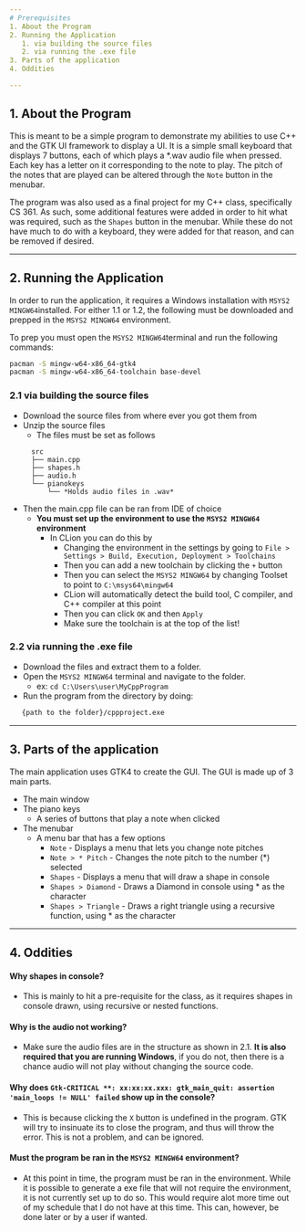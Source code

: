 ```yaml
---
# Prerequisites
1. About the Program
2. Running the Application
   1. via building the source files
   2. via running the .exe file
3. Parts of the application
4. Oddities

---
```

## 1. About the Program

This is meant to be a simple program to demonstrate my abilities to use
C++ and the GTK UI framework to display a UI. It is a simple small keyboard that displays 7 buttons,
each of which plays a *.wav audio file when pressed. Each key has a letter on it corresponding to the note to play.
The pitch of the notes that are played can be altered through the ```Note``` button in the menubar.

The program was also used as a final project for my C++ class, specifically CS 361. 
As such, some additional features were added in order to hit what was required, such as the ```Shapes``` button in the menubar.
While these do not have much to do with a keyboard, they were added for that reason, and can be removed if desired.

---
## 2. Running the Application

In order to run the application, it requires a Windows installation with
```MSYS2 MINGW64```installed. For either 1.1 or 1.2, the following
must be downloaded and prepped in the ```MSYS2 MINGW64``` environment.

To prep you must open the ```MSYS2 MINGW64```terminal and run the following commands:

```bash
pacman -S mingw-w64-x86_64-gtk4
pacman -S mingw-w64-x86_64-toolchain base-devel
``````
### 2.1 via building the source files
- Download the source files from where ever you got them from
- Unzip the source files
  - The files must be set as follows
  ```
    src
    ├── main.cpp
    ├── shapes.h
    ├── audio.h
    └── pianokeys
        └── *Holds audio files in .wav*
    ```
- Then the main.cpp file can be ran from IDE of choice
  - **You must set up the environment to use the ```MSYS2 MINGW64``` environment**
    - In CLion you can do this by
      - Changing the environment in the settings by going to
      ```File > Settings > Build, Execution, Deployment > Toolchains```
      - Then you can add a new toolchain by clicking the ```+``` button
      - Then you can select the ```MSYS2 MINGW64``` by changing Toolset to point to ```C:\msys64\mingw64```
      - CLion will automatically detect the build tool, C compiler, and C++ compiler at this point
      - Then you can click ```OK``` and then ```Apply```
      - Make sure the toolchain is at the top of the list!
### 2.2 via running the .exe file
- Download the files and extract them to a folder.
- Open the ```MSYS2 MINGW64``` terminal and navigate to the folder.
  - ex: ```cd C:\Users\user\MyCppProgram```
- Run the program from the directory by doing:
 ```bash
    {path to the folder}/cppproject.exe
 `````` 
---

## 3. Parts of the application
The main application uses GTK4 to create the GUI. The GUI is made up of 3 main parts.
- The main window
- The piano keys
  - A series of buttons that play a note when clicked
- The menubar
  - A menu bar that has a few options
    - ```Note``` - Displays a menu that lets you change note pitches
    - ```Note > * Pitch``` - Changes the note pitch to the number (*) selected
    - ```Shapes``` - Displays a menu that will draw a shape in console
    - ```Shapes > Diamond``` - Draws a Diamond in console using * as the character
    - ```Shapes > Triangle``` - Draws a right triangle using a recursive function, using * as the character
---

## 4. Oddities
#### Why shapes in console?
- This is mainly to hit a pre-requisite for the class, as it requires shapes in console drawn, using recursive
or nested functions.

#### Why is the audio not working?
- Make sure the audio files are in the structure as shown in 2.1. **It is also required that you are running
Windows**, if you do not, then there is a chance audio will not play without changing the source code.

#### Why does ```Gtk-CRITICAL **: xx:xx:xx.xxx: gtk_main_quit: assertion 'main_loops != NULL' failed``` show up in the console?
- This is because clicking the ```X``` button is undefined in the program. GTK will try to insinuate its to close
the program, and thus will throw the error. This is not a problem, and can be ignored.

#### Must the program be ran in the ```MSYS2 MINGW64``` environment?
- At this point in time, the program must be ran in the environment. While it is possible to generate a exe file 
that will not require the environment, it is not currently set up to do so. This would require alot more time
out of my schedule that I do not have at this time. This can, however, be done later or by a user if wanted.
